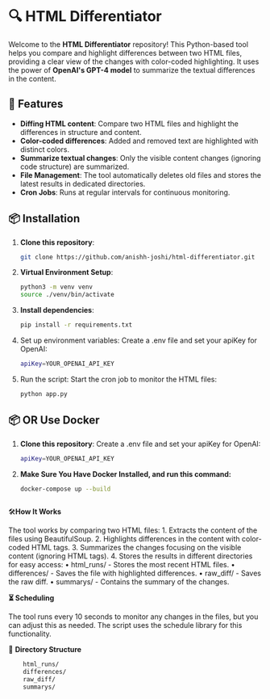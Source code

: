# 🔍 HTML Differentiator

Welcome to the **HTML Differentiator** repository! This Python-based tool helps you compare and highlight differences between two HTML files, providing a clear view of the changes with color-coded highlighting. It uses the power of **OpenAI's GPT-4 model** to summarize the textual differences in the content.

## 🚀 Features
- **Diffing HTML content**: Compare two HTML files and highlight the differences in structure and content.
- **Color-coded differences**: Added and removed text are highlighted with distinct colors.
- **Summarize textual changes**: Only the visible content changes (ignoring code structure) are summarized.
- **File Management**: The tool automatically deletes old files and stores the latest results in dedicated directories.
- **Cron Jobs**: Runs at regular intervals for continuous monitoring.

## 📦 Installation

1. **Clone this repository**:
   ```bash
   git clone https://github.com/anishh-joshi/html-differentiator.git

2.	**Virtual Environment Setup**:
    ```bash
    python3 -m venv venv
    source ./venv/bin/activate
3.	**Install dependencies**:
    ```bash
    pip install -r requirements.txt

4.	Set up environment variables:
    Create a .env file and set your apiKey for OpenAI:
    ```bash
    apiKey=YOUR_OPENAI_API_KEY

5.	Run the script:
    Start the cron job to monitor the HTML files:
    ```bash
    python app.py
    
## 📦 OR Use Docker
1. **Clone this repository**:
    Create a .env file and set your apiKey for OpenAI:
    ```bash
    apiKey=YOUR_OPENAI_API_KEY
    
2. **Make Sure You Have Docker Installed, and run this command:**
    ```bash
    docker-compose up --build



🛠**How It Works**

The tool works by comparing two HTML files:
	1.	Extracts the content of the files using BeautifulSoup.
	2.	Highlights differences in the content with color-coded HTML tags.
	3.	Summarizes the changes focusing on the visible content (ignoring HTML tags).
	4.	Stores the results in different directories for easy access:
	•	html_runs/ - Stores the most recent HTML files.
	•	differences/ - Saves the file with highlighted differences.
	•	raw_diff/ - Saves the raw diff.
	•	summarys/ - Contains the summary of the changes.
	
**⏳  Scheduling**

The tool runs every 10 seconds to monitor any changes in the files, but you can adjust this as needed. The script uses the schedule library for this functionality.

📁 **Directory Structure**
```bash
    html_runs/
    differences/
    raw_diff/
    summarys/
   


